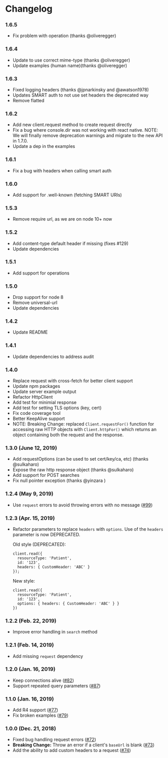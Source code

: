# Changelog

### 1.6.5
- Fix problem with operation (thanks @oliveregger)

### 1.6.4
- Update to use correct mime-type (thanks @oliveregger)
- Update examples (human name)(thanks @oliveregger)

### 1.6.3
- Fixed logging headers (thanks @jpnarkinsky and @awatson1978)
- Updates SMART auth to not use set headers the deprecated way
- Remove flatted

### 1.6.2
- Add new client.request method to create request directly
- Fix a bug where console.dir was not working with react native. NOTE: We will
  finally remove deprecation warnings and migrate to the new API in 1.7.0.
- Update a dep in the examples

### 1.6.1
- Fix a bug with headers when calling smart auth

### 1.6.0
- Add support for .well-known (fetching SMART URIs)

### 1.5.3
- Remove require url, as we are on node 10+ now

### 1.5.2
- Add content-type default header if missing (fixes #129)
- Update dependencies

### 1.5.1
- Add support for operations

### 1.5.0
- Drop support for node 8
- Remove universal-url
- Update dependencies

### 1.4.2
- Update README

### 1.4.1
- Update dependencies to address audit

### 1.4.0
- Replace request with cross-fetch for better client support
- Update npm packages
- Update server example output
- Refactor HttpClient
- Add test for minimial response
- Add test for setting TLS options (key, cert)
- Fix code coverage tool
- Better KeepAlive support
- NOTE: Breaking Change: replaced `Client.requestFor()` function for accessing
  raw HTTP objects with `Client.httpFor()` which returns an object containing
  both the request and the response.

### 1.3.0 (June 12, 2019)
- Add requestOptions (can be used to set cert/key/ca, etc) (thanks @sulkaharo)
- Expose the raw http response object (thanks @sulkaharo)
- Add support for POST searches
- Fix null pointer exception (thanks @yinzara )

### 1.2.4 (May 9, 2019)
- Use `request` errors to avoid throwing errors with no message ([#99](https://github.com/Vermonster/fhir-kit-client/issues/99))

### 1.2.3 (Apr. 15, 2019)
- Refactor parameters to replace `headers` with `options`. Use of the `headers`
  parameter is now DEPRECATED.

  Old style (DEPRECATED):
  ```
  client.read({
    resourceType: 'Patient',
    id: '123',
    headers: { CustomHeader: 'ABC' }
  });
  ```
  New style:
  ```
  client.read({
    resourceType: 'Patient',
    id: '123',
    options: { headers: { CustomHeader: 'ABC' } }
  })
  ```

### 1.2.2 (Feb. 22, 2019)
- Improve error handling in `search` method

### 1.2.1 (Feb. 14, 2019)
- Add missing `request` dependency

### 1.2.0 (Jan. 16, 2019)
- Keep connections alive ([#82](https://github.com/Vermonster/fhir-kit-client/issues/82))
- Support repeated query parameters ([#87](https://github.com/Vermonster/fhir-kit-client/issues/87))

### 1.1.0 (Jan. 16, 2019)
- Add R4 support ([#77](https://github.com/Vermonster/fhir-kit-client/issues/77))
- Fix broken examples ([#79](https://github.com/Vermonster/fhir-kit-client/issues/79))

### 1.0.0 (Dec. 21, 2018)

- Fixed bug handling request errors ([#72](https://github.com/Vermonster/fhir-kit-client/issues/72))
- **Breaking Change:** Throw an error if a client's `baseUrl` is blank ([#73](https://github.com/Vermonster/fhir-kit-client/issues/73))
- Add the ability to add custom headers to a request ([#74](https://github.com/Vermonster/fhir-kit-client/issues/74))
